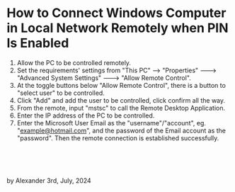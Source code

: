 # How to Connect Windows Computer in Local Network Remotely when PIN Is Enabled

1. Allow the PC to be controlled remotely.
2. Set the requirements' settings from "This PC" --> "Properties" ---> "Advanced System Settings" ---> "Allow Remote Control".
3. At the toggle buttons below "Allow Remote Control", there is a button to "select user" to be controlled.
4. Click "Add" and add the user to be controlled, click confirm all the way.
5. From the remote, input "mstsc" to call the Remote Desktop Application.
6. Enter the IP address of the PC to be controlled.
7. Enter the Microsoft User Email as the "username"/"account", eg. "example@hotmail.com", and the password of the Email account as the "password". Then the remote connection is established successfully.


<br>
<br>
<br>


by Alexander
3rd, July, 2024
